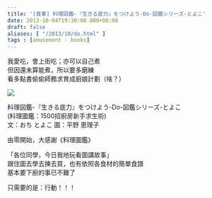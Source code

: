 ```yaml
---
title: '[食事] 料理図鑑-『生きる底力』をつけよう-Do-図鑑シリーズ-とよこ'
date: 2013-10-04T19:30:00.000+08:00
draft: false
aliases: [ "/2013/10/do.html" ]
tags : [amusement - books]
---
```


我愛吃，會上街吃；亦可以自己煮   
但因還未算能煮，所以要多磨練   
看多點書偷偷師務求育成廚娘計劃（啥？）  

![](/images/kitchenbook.jpg)

料理図鑑-『生きる底力』をつけよう-Do-図鑑シリーズ-とよこ  
(料理圖鑑：1500招廚房新手求生術)  
文：おち とよこ 圖：平野 恵理子

由零開始，大感謝《料理圖鑑》  
  

「各位同學，今日我地玩看圖講故事」  
跟住圖去學去揀去買，也有依照各食材的簡單食譜  
基本要下廚的事已不難了

  
  

只需要的是：行動！！！

  

